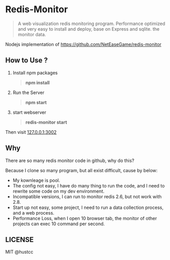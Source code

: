 # Redis-Monitor

> A web visualization redis monitoring program. Performance optimized and very easy to install and deploy, base on Express and sqlite. the monitor data.

Nodejs implementation of https://github.com/NetEaseGame/redis-monitor

## How to Use ?

1. Install npm packages

	> **npm install**

2. Run the Server
	
	> **npm start**

3. start webserver

	> **redis-monitor start**

Then visit [127.0.0.1:3002](http://127.0.0.1:9527/) 

## Why

There are so many redis monitor code in github, why do this?

Because I clone so many program, but all exist difficult, cause by below:

 - My kownleage is pool.
 - The config not easy, I have do many thing to run the code, and I need to rewrite some code on my dev environment.
 - Incompatible versions, I can run to monitor redis 2.6, but not work with 2.8.
 - Start up not easy, some project, I need to run a data collection process, and a web process.
 - Performance Loss, when I open 10 browser tab, the monitor of other projects can exec 10 command per second.


## LICENSE

MIT @hustcc
